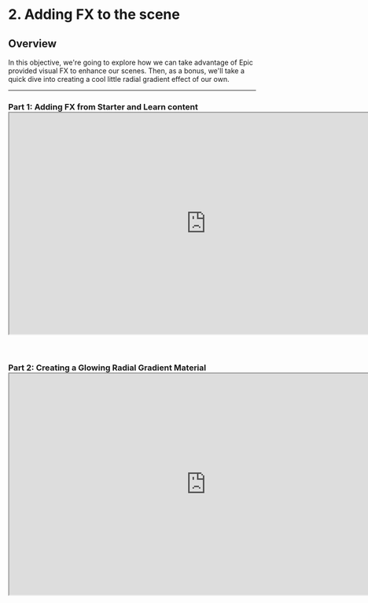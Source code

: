 # 2. Adding FX to the scene

<h2>Overview</h2>
<p>In this objective, we're going to explore how we can take advantage of Epic provided visual FX to enhance our scenes. Then, as a bonus, we'll take a quick dive into creating a cool little radial gradient effect of our own.</p>
<hr>
<h3>Part 1: Adding FX from Starter and Learn content <iframe src="https://www.youtube.com/embed/DYy5pfWJOas?rel=0" width="800" height="450" allowfullscreen="allowfullscreen" allow="accelerometer; autoplay; clipboard-write; encrypted-media; gyroscope; picture-in-picture"></iframe></h3>
<p>&nbsp;</p>
<h3>Part 2: Creating a Glowing Radial Gradient Material <iframe src="https://www.youtube.com/embed/5gHefK5QbHs?rel=0" width="800" height="450" allowfullscreen="allowfullscreen" allow="accelerometer; autoplay; clipboard-write; encrypted-media; gyroscope; picture-in-picture"></iframe></h3>